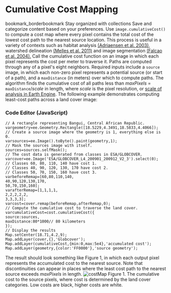  
#  Cumulative Cost Mapping 
bookmark_borderbookmark Stay organized with collections  Save and categorize content based on your preferences. 
Use `image.cumulativeCost()` to compute a cost map where every pixel contains the total cost of the lowest cost path to the nearest source location. This process is useful in a variety of contexts such as habitat analysis [(Adriaensen et al. 2003)](http://www.sciencedirect.com/science/article/pii/S0169204602002426), watershed delineation [(Melles et al. 2011)](http://www.sciencedirect.com/science/article/pii/S1878029611001691) and image segmentation [(Falcao et al. 2004).](http://ieeexplore.ieee.org/stamp/stamp.jsp?arnumber=1261076) Call the cumulative cost function on an image in which each pixel represents the cost per meter to traverse it. Paths are computed through any of a pixel's eight neighbors. Required inputs include a `source` image, in which each non-zero pixel represents a potential source (or start of a path), and a `maxDistance` (in meters) over which to compute paths. The algorithm finds the cumulative cost of all paths less than _maxPixels_ = `maxDistance`/_scale_ in length, where _scale_ is the pixel resolution, or [scale of analysis in Earth Engine](https://developers.google.com/earth-engine/guides/scale).
The following example demonstrates computing least-cost paths across a land cover image:
### Code Editor (JavaScript)
```
// A rectangle representing Bangui, Central African Republic.
vargeometry=ee.Geometry.Rectangle([18.5229,4.3491,18.5833,4.4066]);
// Create a source image where the geometry is 1, everything else is 0.
varsources=ee.Image().toByte().paint(geometry,1);
// Mask the sources image with itself.
sources=sources.selfMask();
// The cost data is generated from classes in ESA/GLOBCOVER.
varcover=ee.Image('ESA/GLOBCOVER_L4_200901_200912_V2_3').select(0);
// Classes 60, 80, 110, 140 have cost 1.
// Classes 40, 90, 120, 130, 170 have cost 2.
// Classes 50, 70, 150, 160 have cost 3.
varbeforeRemap=[60,80,110,140,
40,90,120,130,170,
50,70,150,160];
varafterRemap=[1,1,1,1,
2,2,2,2,2,
3,3,3,3];
varcost=cover.remap(beforeRemap,afterRemap,0);
// Compute the cumulative cost to traverse the land cover.
varcumulativeCost=cost.cumulativeCost({
source:sources,
maxDistance:80*1000// 80 kilometers
});
// Display the results
Map.setCenter(18.71,4.2,9);
Map.addLayer(cover,{},'Globcover');
Map.addLayer(cumulativeCost,{min:0,max:5e4},'accumulated cost');
Map.addLayer(geometry,{color:'FF0000'},'source geometry');
```

The result should look something like Figure 1, in which each output pixel represents the accumulated cost to the nearest source. Note that discontinuities can appear in places where the least cost path to the nearest source exceeds _maxPixels_ in length.
![costMap](https://developers.google.com/static/earth-engine/images/CumulativeCost.png) Figure 1. The cumulative cost to the source pixels, where cost is determined by the land cover categories. Low costs are black, higher costs are white. 
